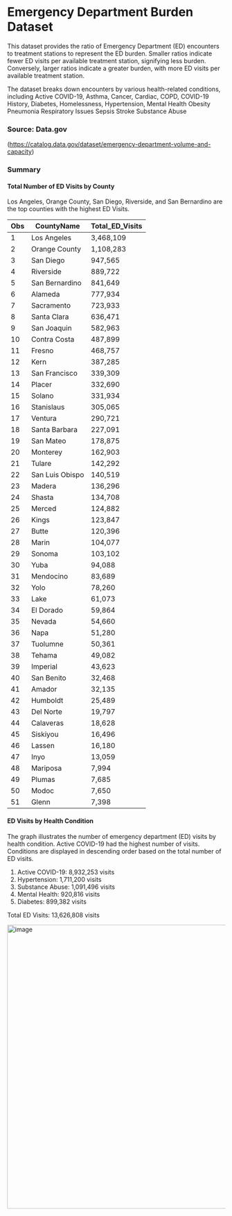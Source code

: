 # Emergency Department Burden Dataset

This dataset provides the ratio of Emergency Department (ED) encounters to treatment stations to represent the ED burden. Smaller ratios indicate fewer ED visits per available treatment station, signifying less burden. Conversely, larger ratios indicate a greater burden, with more ED visits per available treatment station.

The dataset breaks down encounters by various health-related conditions, including Active COVID-19, Asthma, Cancer, Cardiac, COPD, COVID-19 History, Diabetes, Homelessness, Hypertension, Mental Health
Obesity
Pneumonia
Respiratory Issues
Sepsis
Stroke
Substance Abuse

### Source: Data.gov
(https://catalog.data.gov/dataset/emergency-department-volume-and-capacity)

### Summary


#### Total Number of ED Visits by County
Los Angeles, Orange County, San Diego, Riverside, and San Bernardino are the top counties with the highest ED Visits.

   
 
| Obs | CountyName      | Total_ED_Visits |
|-----|-----------------|-----------------|
| 1   | Los Angeles     | 3,468,109       |
| 2   | Orange County   | 1,108,283       |
| 3   | San Diego       | 947,565         |
| 4   | Riverside       | 889,722         |
| 5   | San Bernardino  | 841,649         |
| 6   | Alameda         | 777,934         |
| 7   | Sacramento      | 723,933         |
| 8   | Santa Clara     | 636,471         |
| 9   | San Joaquin     | 582,963         |
| 10  | Contra Costa    | 487,899         |
| 11  | Fresno          | 468,757         |
| 12  | Kern            | 387,285         |
| 13  | San Francisco   | 339,309         |
| 14  | Placer          | 332,690         |
| 15  | Solano          | 331,934         |
| 16  | Stanislaus      | 305,065         |
| 17  | Ventura         | 290,721         |
| 18  | Santa Barbara   | 227,091         |
| 19  | San Mateo       | 178,875         |
| 20  | Monterey        | 162,903         |
| 21  | Tulare          | 142,292         |
| 22  | San Luis Obispo | 140,519         |
| 23  | Madera          | 136,296         |
| 24  | Shasta          | 134,708         |
| 25  | Merced          | 124,882         |
| 26  | Kings           | 123,847         |
| 27  | Butte           | 120,396         |
| 28  | Marin           | 104,077         |
| 29  | Sonoma          | 103,102         |
| 30  | Yuba            | 94,088          |
| 31  | Mendocino       | 83,689          |
| 32  | Yolo            | 78,260          |
| 33  | Lake            | 61,073          |
| 34  | El Dorado       | 59,864          |
| 35  | Nevada          | 54,660          |
| 36  | Napa            | 51,280          |
| 37  | Tuolumne        | 50,361          |
| 38  | Tehama          | 49,082          |
| 39  | Imperial        | 43,623          |
| 40  | San Benito      | 32,468          |
| 41  | Amador          | 32,135          |
| 42  | Humboldt        | 25,489          |
| 43  | Del Norte       | 19,797          |
| 44  | Calaveras       | 18,628          |
| 45  | Siskiyou        | 16,496          |
| 46  | Lassen          | 16,180          |
| 47  | Inyo            | 13,059          |
| 48  | Mariposa        | 7,994           |
| 49  | Plumas          | 7,685           |
| 50  | Modoc           | 7,650           |
| 51  | Glenn           | 7,398           |


#### ED Visits by Health Condition
The graph illustrates the number of emergency department (ED) visits by health condition. Active COVID-19 had the highest number of visits. Conditions are displayed in descending order based on the total number of ED visits.

1. Active COVID-19: 8,932,253 visits
2. Hypertension: 1,711,200 visits
3. Substance Abuse: 1,091,496 visits
4. Mental Health: 920,816 visits
5. Diabetes: 899,382 visits

Total ED Visits: 13,626,808 visits



<img width="654" alt="image" src="https://github.com/madhulathachavali/EDburdendata/assets/71414635/bbd75044-76fd-46cf-b3cd-eae27d98e335">















